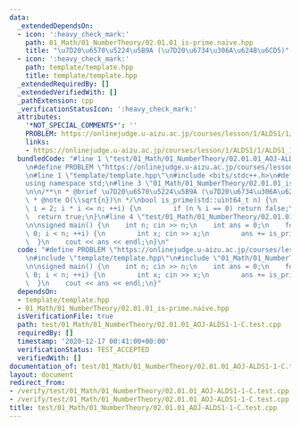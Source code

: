 ```yaml
---
data:
  _extendedDependsOn:
  - icon: ':heavy_check_mark:'
    path: 01_Math/01_NumberTheory/02.01.01_is-prime.naive.hpp
    title: "\u7D20\u6570\u5224\u5B9A (\u7D20\u6734\u306A\u624B\u6CD5)"
  - icon: ':heavy_check_mark:'
    path: template/template.hpp
    title: template/template.hpp
  _extendedRequiredBy: []
  _extendedVerifiedWith: []
  _pathExtension: cpp
  _verificationStatusIcon: ':heavy_check_mark:'
  attributes:
    '*NOT_SPECIAL_COMMENTS*': ''
    PROBLEM: https://onlinejudge.u-aizu.ac.jp/courses/lesson/1/ALDS1/1/ALDS1_1_C
    links:
    - https://onlinejudge.u-aizu.ac.jp/courses/lesson/1/ALDS1/1/ALDS1_1_C
  bundledCode: "#line 1 \"test/01_Math/01_NumberTheory/02.01.01_AOJ-ALDS1-1-C.test.cpp\"\
    \n#define PROBLEM \"https://onlinejudge.u-aizu.ac.jp/courses/lesson/1/ALDS1/1/ALDS1_1_C\"\
    \n#line 1 \"template/template.hpp\"\n#include <bits/stdc++.h>\n#define int int64_t\n\
    using namespace std;\n#line 3 \"01_Math/01_NumberTheory/02.01.01_is-prime.naive.hpp\"\
    \n\n/**\n * @brief \u7D20\u6570\u5224\u5B9A (\u7D20\u6734\u306A\u624B\u6CD5)\n\
    \ * @note O(\\sqrt{n})\n */\nbool is_prime(std::uint64_t n) {\n    for (std::uint64_t\
    \ i = 2; i * i <= n; ++i) {\n        if (n % i == 0) return false;\n    }\n  \
    \  return true;\n}\n#line 4 \"test/01_Math/01_NumberTheory/02.01.01_AOJ-ALDS1-1-C.test.cpp\"\
    \n\nsigned main() {\n    int n; cin >> n;\n    int ans = 0;\n    for (int i =\
    \ 0; i < n; ++i) {\n        int x; cin >> x;\n        ans += is_prime(x);\n  \
    \  }\n    cout << ans << endl;\n}\n"
  code: "#define PROBLEM \"https://onlinejudge.u-aizu.ac.jp/courses/lesson/1/ALDS1/1/ALDS1_1_C\"\
    \n#include \"template/template.hpp\"\n#include \"01_Math/01_NumberTheory/02.01.01_is-prime.naive.hpp\"\
    \n\nsigned main() {\n    int n; cin >> n;\n    int ans = 0;\n    for (int i =\
    \ 0; i < n; ++i) {\n        int x; cin >> x;\n        ans += is_prime(x);\n  \
    \  }\n    cout << ans << endl;\n}"
  dependsOn:
  - template/template.hpp
  - 01_Math/01_NumberTheory/02.01.01_is-prime.naive.hpp
  isVerificationFile: true
  path: test/01_Math/01_NumberTheory/02.01.01_AOJ-ALDS1-1-C.test.cpp
  requiredBy: []
  timestamp: '2020-12-17 00:41:00+00:00'
  verificationStatus: TEST_ACCEPTED
  verifiedWith: []
documentation_of: test/01_Math/01_NumberTheory/02.01.01_AOJ-ALDS1-1-C.test.cpp
layout: document
redirect_from:
- /verify/test/01_Math/01_NumberTheory/02.01.01_AOJ-ALDS1-1-C.test.cpp
- /verify/test/01_Math/01_NumberTheory/02.01.01_AOJ-ALDS1-1-C.test.cpp.html
title: test/01_Math/01_NumberTheory/02.01.01_AOJ-ALDS1-1-C.test.cpp
---
```


